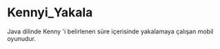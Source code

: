 # Kennyi_Yakala
Java dilinde Kenny 'i belirlenen süre içerisinde yakalamaya çalışan mobil oyunudur.

